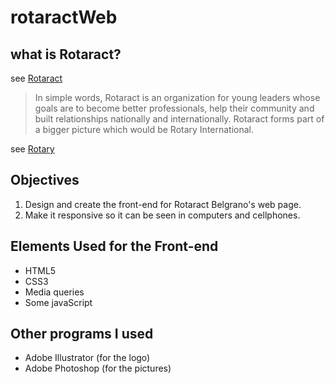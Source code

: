 # rotaractWeb

## what is Rotaract?
see [Rotaract](https://www.rotary.org/en/get-involved/rotaract-clubs)

> In simple words, Rotaract is an organization for young leaders whose goals are to become better professionals, help their community and built relationships nationally and internationally. Rotaract forms part of a bigger picture which would be Rotary International. 

see [Rotary](https://www.rotary.org/en)


## Objectives
1. Design and create the front-end for Rotaract Belgrano's web page.
2. Make it responsive so it can be seen in computers and cellphones. 


## Elements Used for the Front-end 

* HTML5
* CSS3
* Media queries
* Some javaScript 

## Other programs I used 

* Adobe Illustrator (for the logo)
* Adobe Photoshop (for the pictures) 
